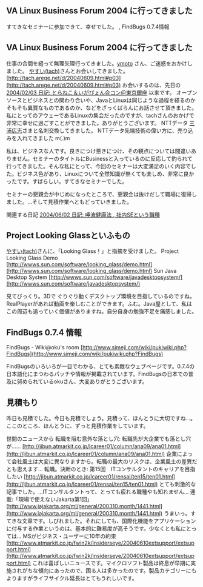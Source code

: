 ## VA Linux Business Forum 2004 に行ってきました

すてきなセミナーに参加できて、幸せでした。 , FindBugs 0.7.4情報






## VA Linux Business Forum 2004 に行ってきました


仕事の合間を縫って無理矢理行ってきました。[ymoto](http://d.hatena.ne.jp/ymoto/) さん、ご迷惑をおかけしました。
[やすい(tach)](http://tach.arege.net/d/)さんとお会いしてきました。
  [http://tach.arege.net/d/20040609.html#p03](http://tach.arege.net/d/20040609.html#p03)
  お会いするのは、先日の[2004/02/03 日記: とらねこ＆いがぴょん合コン＠東京銀座](ig040203.html) 以来です。
  オープンソースとビジネスとの関わり合いや、JavaとLinuxは同じような過程を経るのかそもそも異質なものであるのか、などをざっくばらんにお話させて頂きました。私にとってのアウェーであるLinuxの集会だったのですが、tachさんのおかげで非常に幸せに過ごすことができました。ありがとうございます。
  NTTデータ [三浦広志](http://www.da-cha.org/)さまと名刺交換してきました。
  NTTデータ先端技術の偉い方に、売り込みを入れてきました m(_._)m


私は、ビジネスな人です。良きにつけ悪きにつけ、その観点については間違いありません。セミナーのタイトルにBusinessと入っているのに反応して釣られて行ってきました。そんな私にとって、今回のセミナーは大変満足のいく内容でした。ビジネス色があり、Linuxについて全然知識が無くても楽しめ、非常に良かったです。すばらしい。すてきなセミナーでした。

セミナーの懇親会が中じめになったところで、懇親会は抜けだして職場に復帰しました。…そして見積作業へともどっていきました。

関連する日記
[2004/06/02 日記: 唾液健康法 , 社内SEという職種](ig040602.html)


## Project Looking Glassといふもの


[やすい(tach)](http://tach.arege.net/d/)さんに、「Looking Glass！」と指摘を受けました。
Project Looking Glass Demo
  [http://wwws.sun.com/software/looking_glass/demo.html](http://wwws.sun.com/software/looking_glass/demo.html)
  Sun Java Desktop System
  [http://wwws.sun.com/software/javadesktopsystem/](http://wwws.sun.com/software/javadesktopsystem/)


見てびっくり。3Dで ぐりぐり動くデスクトップ環境を目指しているのですね。RealPlayerがあれば動画を楽しむことができます。ふむ。Java屋として、私は
この周辺も追っていく価値がありますね。自分自身の勉強不足を痛感しました。

## FindBugs 0.7.4 情報

FindBugs - Wiki@oku's room
  [http://www.simeji.com/wiki/pukiwiki.php?FindBugs](http://www.simeji.com/wiki/pukiwiki.php?FindBugs)


FindBugsのいろいろが一目でわかる、とても素敵なウェブページです。0.7.4の日本語化にまつわるパッチや情報が掲載されています。FindBugsの日本での普及に努められているokuさん、大変ありがとうございます。

## 見積もり


昨日も見積でした。今日も見積でしょう。見積って、ほんとうに大切ですね…。ここのところ、ほんとうに、ずっと見積作業をしています。

世間のニュースから
転職を阻む意外な落とし穴: 転職先が大企業でも落とし穴が……
  [http://jibun.atmarkit.co.jp/lcareer01/column/ana09/ana01.html](http://jibun.atmarkit.co.jp/lcareer01/column/ana09/ana01.html)
  企業によって会社風土は大変に異なりますから。転職の最大のリスクは、企業風土の差異だとも思えます…
  転職。決断のとき: 第15回　ITコンサルタントのキャリアを目指したい
  [http://jibun.atmarkit.co.jp/lcareer01/rensai/ten15/ten01.html](http://jibun.atmarkit.co.jp/lcareer01/rensai/ten15/ten01.html)
  とても刺激的な記事でした。…ITコンサルタントって、とっても疲れる職種やも知れません…
  連載:「現場で使えないJakarta第1回」
  [http://www.jajakarta.org/ml/general/200310.month/1441.html](http://www.jajakarta.org/ml/general/200310.month/1441.html)
  うまいっ。すてきな文章です。しびれました。それにしても、国際化機能をアプリケーションに付与する作業というのは、基本的に難易度が高そうです。少なくとも私にとっては…
  MSがビジネス・ユーザーに10年の約束
  [http://www.atmarkit.co.jp/fwin2k/insiderseye/20040610extsupport/extsupport.html](http://www.atmarkit.co.jp/fwin2k/insiderseye/20040610extsupport/extsupport.html)
  これは喜ばしいニュースです。マイクロソフト製品は終息が早期に実施されがちな傾向にあったので、困る人は多かったのです。製品カテゴリーにもよりますがライフサイクル延長はとてもうれしいです。